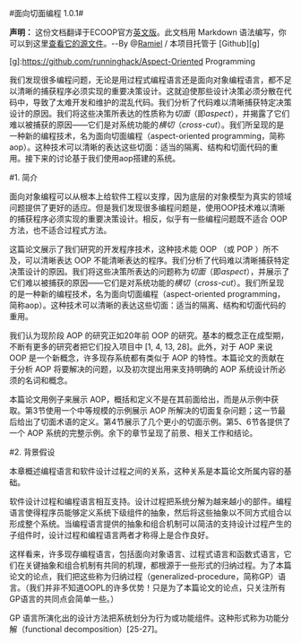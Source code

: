 #面向切面编程 1.0.1#

**声明：** 这份文档翻译于ECOOP官方[英文版][src]。此文档用 Markdown 语法编写，你可以到这里[查看它的源文件][src]。--By @[Ramiel][email] / 本项目托管于 [Github][g]

[src]: http://www.ifs.uni-linz.ac.at/~ecoop/cd/papers/1241/12410220.pdf
[email]:zl.ramiel@gmail.com
[g]:https://github.com/runninghack/Aspect-Oriented Programming

我们发现很多编程问题，无论是用过程式编程语言还是面向对象编程语言，都不足以清晰的捕获程序必须实现的重要决策设计。这就迫使那些设计决策必须分散在代码中，导致了太难开发和维护的混乱代码。我们分析了代码难以清晰捕获特定决策设计的原因。我们将这些决策所表达的性质称为*切面*（即*aspect*），并揭露了它们难以被捕获的原因——它们是对系统功能的*横切*（*cross-cut*）。我们所呈现的是一种新的编程技术，名为面向切面编程（aspect-oriented programming，简称aop）。这种技术可以清晰的表达这些切面：适当的隔离、结构和切面代码的重用。接下来的讨论基于我们使用aop搭建的系统。

#1. 简介

面向对象编程可以从根本上给软件工程以支撑，因为底层的对象模型为真实的领域问题提供了更好的适应。但是我们发现很多编程问题是，使用OOP技术难以清晰的捕获程序必须实现的重要决策设计。相反，似乎有一些编程问题既不适合 OOP 方法，也不适合过程式方法。

这篇论文展示了我们研究的开发程序技术，这种技术能 OOP （或 POP ）所不及，可以清晰表达 OOP 不能清晰表达的程序。我们分析了代码难以清晰捕获特定决策设计的原因。我们将这些决策所表达的问题称为*切面*（即*aspect*），并展示了它们难以被捕获的原因——它们是对系统功能的*横切*（*cross-cut*）。我们所呈现的是一种新的编程技术，名为面向切面编程（aspect-oriented programming，简称aop）。这种技术可以清晰的表达这些切面：适当的隔离、结构和切面代码的重用。

我们认为现阶段 AOP 的研究正如20年前 OOP 的研究。基本的概念正在成型期，不断有更多的研究者把它们投入项目中 [1, 4, 13, 28]。此外，对于 AOP 来说 OOP 是一个新概念，许多现存系统都有类似于 AOP 的特性。本篇论文的贡献在于分析 AOP 将要解决的问题，以及初次提出用来支持明确的 AOP 系统设计所必须的名词和概念。

本篇论文用例子来展示 AOP，概括和定义不是在其前面给出，而是从示例中获取。第3节使用一个中等规模的示例展示 AOP 所解决的切面复杂问题；这一节最后给出了切面术语的定义。第4节展示了几个更小的切面示例。第5、6节各提供了一个 AOP 系统的完整示例。余下的章节呈现了前景、相关工作和结论。

#2. 背景假设

本章概述编程语言和软件设计过程之间的关系，这种关系是本篇论文所属内容的基础。

软件设计过程和编程语言相互支持。设计过程把系统分解为越来越小的部件。编程语言使得程序员能够定义系统下级组件的抽象，然后将这些抽象以不同方式组合以形成整个系统。当编程语言提供的抽象和组合机制可以简洁的支持设计过程产生的子组件时，设计过程和编程语言两者才称得上是合作良好。

这样看来，许多现存编程语言，包括面向对象语言、过程式语言和函数式语言，它们在关键抽象和组合机制有共同的机理，都根源于一些形式的归纳过程。为了本篇论文的论点，我们把这些称为归纳过程（generalized-procedure，简称GP）语言。（我们并非不知道OOPL的许多优势！只是为了本篇论文的论点，只关注所有GP语言的共同点会简单一些。）

GP 语言所演化出的设计方法把系统划分为行为或功能组件。这种形式称为功能分解（functional decomposition）[25-27]。